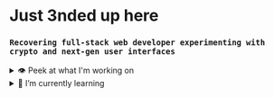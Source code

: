 # Just 3nded up here

### `Recovering full-stack web developer experimenting with crypto and next-gen user interfaces`

<details><summary>👁 Peek at what I'm working on</summary>
  <ul>
    <li>☠️ Graveyard Monlith Repo</li>
    <li>🖲 React Scroll Animation Library</li>
    <li>📐 React Position Tools</li>
    <li>🌊 React Motion Tools</li>
    <li>🎨 Styled Components Starter</li>
    <li>↔️ ZKDapp</li>
    <li>🖼 Personal Project Gala</li>
  </ul>
</details>
<details><summary>🌱 I’m currently learning</summary>
    <ul>
      <li>Solidity</li>
      <li>Next.js</li>
      <li>Advanced Web Animations
        <ul><li>WebGL/Three.js</li></ul>
      </li>
      <li>IPFS</li>
      <li>ZKSync</li>
  </ul>
</details>
